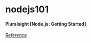 # nodejs101

#### Pluralsight [Node.js: Getting Started]

_[Reference](https://github.com/jscomplete/ngs)_